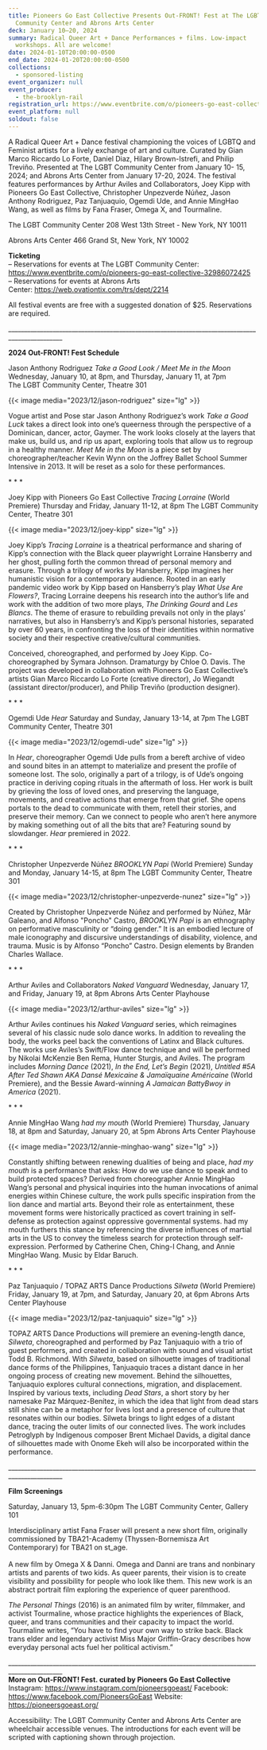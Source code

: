 ```yaml
---
title: Pioneers Go East Collective Presents Out-FRONT! Fest at The LGBT
  Community Center and Abrons Arts Center
deck: January 10–20, 2024
summary: Radical Queer Art + Dance Performances + films. Low-impact
  workshops. All are welcome!
date: 2024-01-10T20:00:00-0500
end_date: 2024-01-20T20:00:00-0500
collections:
  - sponsored-listing
event_organizer: null
event_producer:
  - the-brooklyn-rail
registration_url: https://www.eventbrite.com/o/pioneers-go-east-collective-32986072425
event_platform: null
soldout: false
---
```

A Radical Queer Art + Dance festival championing the voices of LGBTQ and Feminist artists for a lively exchange of art and culture. Curated by Gian Marco Riccardo Lo Forte, Daniel Diaz, Hilary Brown-Istrefi, and Philip Treviño. Presented at The LGBT Community Center from January 10- 15, 2024; and Abrons Arts Center from January 17-20, 2024. The festival features performances by Arthur Aviles and Collaborators, Joey Kipp with Pioneers Go East Collective, Christopher Unpezverde Núñez, Jason Anthony Rodriguez, Paz Tanjuaquio, Ogemdi Ude, and Annie MingHao Wang, as well as films by Fana Fraser, Omega X, and Tourmaline.

The LGBT Community Center
208 West 13th Street - New York, NY 10011

Abrons Arts Center
466 Grand St, New York, NY 10002

**T﻿icketing**\
– Reservations for events at The LGBT Community Center: <https://www.eventbrite.com/o/pioneers-go-east-collective-32986072425>\
– Reservations for events at Abrons Arts Center: <https://web.ovationtix.com/trs/dept/2214>

All festival events are free with a suggested donation of $25. Reservations are required.

_﻿\_\_\_\_\_\_\_\_\_\_\_\_\_\_\_\_\_\_\_\_\_\_\_\_\_\_\_\_\_\_\_\_\_\_\_\_\_\_\_\_\_\_\_\_\_\_\_\_\_\_\_\_\_\_\_\_\_\_\_\_\_\_\_\_\_\_\_\_\_\_\_\_\_\_\_\_\_\_\_\_\_\_\_\_\_\_\_\_\_\_\_\_\_\_

**2﻿024 Out-FRONT! Fest Schedule**

Jason Anthony Rodriguez
*Take a Good Look / Meet Me in the Moon*
Wednesday, January 10, at 8pm, and Thursday, January 11, at 7pm\
The LGBT Community Center, Theatre 301

{{< image media="2023/12/jason-rodriguez" size="lg" >}}

Vogue artist and Pose star Jason Anthony Rodriguez’s work *Take a Good Luck* takes a direct look into one’s queerness through the perspective of a Dominican, dancer, actor, Gaymer. The work looks closely at the layers that make us, build us, and rip us apart, exploring tools that allow us to regroup in a healthy manner. *Meet Me in the Moon* is a piece set by choreographer/teacher Kevin Wynn on the Joffrey Ballet School Summer Intensive in 2013. It will be reset as a solo for these performances.

\*﻿ \* *

Joey Kipp with Pioneers Go East Collective
*Tracing Lorraine* (World Premiere)
Thursday and Friday, January 11-12, at 8pm
The LGBT Community Center, Theatre 301

{{< image media="2023/12/joey-kipp" size="lg" >}}

Joey Kipp’s *Tracing Lorraine* is a theatrical performance and sharing of Kipp’s connection with the Black queer playwright Lorraine Hansberry and her ghost, pulling forth the common thread of personal memory and erasure. Through a trilogy of works by Hansberry, Kipp imagines her humanistic vision for a contemporary audience. Rooted in an early pandemic video work by Kipp based on Hansberry’s play *What Use Are Flowers?*, Tracing Lorraine deepens his research into the author’s life and work with the addition of two more plays, *The Drinking Gourd* and *Les Blancs*. The theme of erasure to rebuilding prevails not only in the plays’ narratives, but also in Hansberry’s and Kipp’s personal histories, separated by over 60 years, in confronting the loss of their identities within normative society and their respective creative/cultural communities.

Conceived, choreographed, and performed by Joey Kipp. Co-choreographed by Symara Johnson. Dramaturgy
by Chloe O. Davis. The project was developed in collaboration with Pioneers Go East Collective’s artists Gian
Marco Riccardo Lo Forte (creative director), Jo Wiegandt (assistant director/producer), and Philip Treviño
(production designer).

\*﻿ \* *

Ogemdi Ude
*Hear*
Saturday and Sunday, January 13-14, at 7pm
The LGBT Community Center, Theatre 301

{{< image media="2023/12/ogemdi-ude" size="lg" >}}

In *Hear*, choreographer Ogemdi Ude pulls from a bereft archive of video and sound bites in an attempt to materialize and present the profile of someone lost. The solo, originally a part of a trilogy, is of Ude’s ongoing practice in deriving coping rituals in the aftermath of loss. Her work is built by grieving the loss of loved ones, and preserving the language, movements, and creative actions that emerge from that grief. She opens portals to the dead to communicate with them, retell their stories, and preserve their memory. Can we connect to people who aren’t here anymore by making something out of all the bits that are? Featuring sound by slowdanger. *Hear* premiered in 2022.

\*﻿ \* *

Christopher Unpezverde Núñez
*BROOKLYN Papi* (World Premiere)
Sunday and Monday, January 14-15, at 8pm
The LGBT Community Center, Theatre 301

{{< image media="2023/12/christopher-unpezverde-nunez" size="lg" >}}

Created by Christopher Unpezverde Núñez and performed by Núñez, Mãr Galeano, and Alfonso "Poncho" Castro, *BROOKLYN Papi* is an ethnography on performative masculinity or “doing gender.” It is an embodied lecture of male iconography and discursive understandings of disability, violence, and trauma. Music is by Alfonso “Poncho” Castro. Design elements by Branden Charles Wallace.

\*﻿ \* *

Arthur Aviles and Collaborators
*Naked Vanguard*
Wednesday, January 17, and Friday, January 19, at 8pm
Abrons Arts Center Playhouse

{{< image media="2023/12/arthur-aviles" size="lg" >}}

Arthur Aviles continues his *Naked Vanguard* series, which reimagines several of his classic nude solo dance
works. In addition to revealing the body, the works peel back the conventions of Latinx and Black cultures.
The works use Aviles’s Swift/Flow dance technique and will be performed by Nikolai McKenzie Ben Rema,
Hunter Sturgis, and Aviles. The program includes *Morning Dance* (2021), *In the End, Let’s Begin* (2021),
*Untitled #5A After Ted Shawn AKA Dansé Mexicaine & Jamaïquaine Américaine* (World Premiere), and the
Bessie Award-winning *A Jamaican BattyBwoy in America* (2021).

\*﻿ \* *

Annie MingHao Wang
*had my mouth* (World Premiere)
Thursday, January 18, at 8pm and Saturday, January 20, at 5pm
Abrons Arts Center Playhouse

{{< image media="2023/12/annie-minghao-wang" size="lg" >}}

Constantly shifting between renewing dualities of being and place, *had my mouth* is a performance that asks:
How do we use dance to speak and to build protected spaces? Derived from choreographer Annie MingHao
Wang’s personal and physical inquiries into the human invocations of animal energies within Chinese culture,
the work pulls specific inspiration from the lion dance and martial arts. Beyond their role as entertainment,
these movement forms were historically practiced as covert training in self-defense as protection against
oppressive governmental systems. had my mouth furthers this stance by referencing the diverse influences of
martial arts in the US to convey the timeless search for protection through self-expression. Performed by
Catherine Chen, Ching-I Chang, and Annie MingHao Wang. Music by Eldar Baruch.

\*﻿ \* *

Paz Tanjuaquio / TOPAZ ARTS Dance Productions
*Silweta* (World Premiere)
Friday, January 19, at 7pm, and Saturday, January 20, at 6pm
Abrons Arts Center Playhouse

{{< image media="2023/12/paz-tanjuaquio" size="lg" >}}

TOPAZ ARTS Dance Productions will premiere an evening-length dance, *Silweta*, choreographed and
performed by Paz Tanjuaquio with a trio of guest performers, and created in collaboration with sound and
visual artist Todd B. Richmond. With *Silweta*, based on silhouette images of traditional dance forms of the
Philippines, Tanjuaquio traces a distant dance in her ongoing process of creating new movement. Behind the
silhouettes, Tanjuaquio explores cultural connections, migration, and displacement. Inspired by various texts,
including *Dead Stars*, a short story by her namesake Paz Márquez-Benítez, in which the idea that light from
dead stars still shine can be a metaphor for lives lost and a presence of culture that resonates within our
bodies. Silweta brings to light edges of a distant dance, tracing the outer limits of our connected lives. The
work includes Petroglyph by Indigenous composer Brent Michael Davids, a digital dance of silhouettes made
with Onome Ekeh will also be incorporated within the performance.

_﻿\_\_\_\_\_\_\_\_\_\_\_\_\_\_\_\_\_\_\_\_\_\_\_\_\_\_\_\_\_\_\_\_\_\_\_\_\_\_\_\_\_\_\_\_\_\_\_\_\_\_\_\_\_\_\_\_\_\_\_\_\_\_\_\_\_\_\_\_\_\_\_\_\_\_\_\_\_\_\_\_\_\_\_\_\_\_\_\_\_\_\_\_\_\_

**F﻿ilm Screenings**

Saturday, January 13, 5pm-6:30pm
The LGBT Community Center, Gallery 101

Interdisciplinary artist Fana Fraser will present a new short film, originally commissioned by TBA21-Academy
(Thyssen-Bornemisza Art Contemporary) for TBA21 on st_age.\
\
A new film by Omega X & Danni. Omega and Danni are trans and nonbinary artists and parents of two kids.
As queer parents, their vision is to create visibility and possibility for people who look like them. This new
work is an abstract portrait film exploring the experience of queer parenthood.

*The Personal Things* (2016) is an animated film by writer, filmmaker, and activist Tourmaline, whose practice
highlights the experiences of Black, queer, and trans communities and their capacity to impact the world.
Tourmaline writes, “You have to find your own way to strike back. Black trans elder and legendary activist
Miss Major Griffin-Gracy describes how everyday personal acts fuel her political activism.”

_﻿\_\_\_\_\_\_\_\_\_\_\_\_\_\_\_\_\_\_\_\_\_\_\_\_\_\_\_\_\_\_\_\_\_\_\_\_\_\_\_\_\_\_\_\_\_\_\_\_\_\_\_\_\_\_\_\_\_\_\_\_\_\_\_\_\_\_\_\_\_\_\_\_\_\_\_\_\_\_\_\_\_\_\_\_\_\_\_\_\_\_\_\_\_\_
\
**More on Out-FRONT! Fest. curated by Pioneers Go East Collective**
Instagram: <https://www.instagram.com/pioneersgoeast/>
Facebook: <https://www.facebook.com/PioneersGoEast>
Website: <https://pioneersgoeast.org/>

Accessibility: The LGBT Community Center and Abrons Arts Center are wheelchair accessible venues.
The introductions for each event will be scripted with captioning shown through projection.